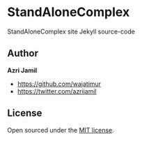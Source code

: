 # StandAloneComplex

StandAloneComplex site Jekyll source-code

## Author

**Azri Jamil**
- <https://github.com/wajatimur>
- <https://twitter.com/azrijamil>


## License

Open sourced under the [MIT license](LICENSE.md).